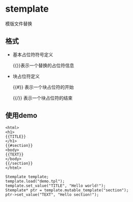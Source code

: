 # stemplate
模版文件替换

## 格式
* 基本占位符符号定义

  {{}}表示一个替换的占位符信息
* 块占位符定义

  {{#}} 表示一个块占位符的开始

  {{/}} 表示一个块占位符的结束
  
 ## 使用demo
 ```
 <html>
 <h1>
 {{TITLE}}
 </h1>
 {{#section}}
 <body>
 {{TEXT}}
 </body>
 {{/section}}
 </html>
 ```
  
 ```
Stemplate template;
template.load("demo.tpl");
template.set_value("TITLE", "Hello world!");
Stemplate* ptr = template.mutable_template("section");
ptr->set_value("TEXT", "Hello section!");
 ```
